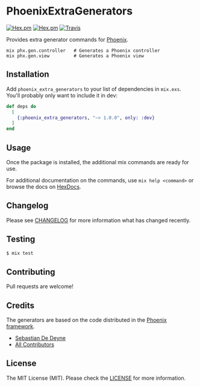 # PhoenixExtraGenerators

[![Hex.pm](https://img.shields.io/hexpm/v/phoenix_extra_generators.svg)](https://hex.pm/packages/phoenix_extra_generators)
[![Hex.pm](https://img.shields.io/hexpm/dt/phoenix_extra_generators.svg)](https://hex.pm/packages/phoenix_extra_generators)
[![Travis](https://img.shields.io/travis/sebastiandedeyne/phoenix_extra_generators.svg)](https://travis-ci.org/sebastiandedeyne/phoenix_extra_generators)

Provides extra generator commands for [Phoenix](http://phoenixframework.org/).

```
mix phx.gen.controller   # Generates a Phoenix controller
mix phx.gen.view         # Generates a Phoenix view
```

## Installation

Add `phoenix_extra_generators` to your list of dependencies in `mix.exs`. You'll probably only want to include it in dev:

```elixir
def deps do
  [
    {:phoenix_extra_generators, "~> 1.0.0", only: :dev}
  ]
end
```

## Usage

Once the package is installed, the additional mix commands are ready for use.

For additional documentation on the commands, use `mix help <command>` or browse the docs on [HexDocs](https://hexdocs.pm/phoenix_extra_generators).

## Changelog

Please see [CHANGELOG](https://github.com/sebastiandedeyne/phoenix_extra_generators/blob/master/CHANGELOG.md) for more information what has changed recently.

## Testing

```bash
$ mix test
```

## Contributing

Pull requests are welcome!

## Credits

The generators are based on the code distributed in the [Phoenix framework](https://github.com/phoenixframework/phoenix).

- [Sebastian De Deyne](https://github.com/sebastiandedeyne)
- [All Contributors](../../contributors)

## License

The MIT License (MIT). Please check the [LICENSE](https://github.com/sebastiandedeyne/phoenix_extra_generators/blob/master/LICENSE.md) for more information.
